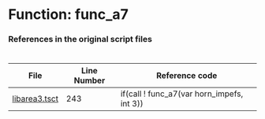 # Function: func_a7 
### References in the original script files

#

| File | Line Number | Reference code |
| --- | --- | --- |
| [libarea3.tsct](../../../out/libarea3.tsct#L243) | 243 | if(call ! func_a7(var horn_impefs, int 3)) |
